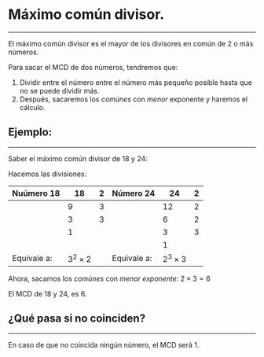 # Máximo común divisor.
---
El máximo común divisor es el mayor de los divisores en común de 2 o más números.

Para sacar el MCD de dos números, tendremos que:

1. Dividir entre el número entre el número más pequeño posible hasta que no se puede dividir más.
2. Después, sacaremos los *comúnes* con *menor* exponente y haremos el cálculo.

## Ejemplo:
---
Saber el máximo común divisor de $18$ y $24$:

Hacemos las divisiones:

| Nuúmero 18  | 18              | 2   | Número 24   | 24              | 2   |
| ----------- | --------------- | --- | ----------- | --------------- | --- |
|             | 9               | 3   |             | 12              | 2   |
|             | 3               | 3   |             | 6               | 2   |
|             | 1               |     |             | 3               | 3   |
|             |                 |     |             | 1               |     |
| Equivale a: | $3^{2}\times 2$ |     | Equivale a: | $2^{3}\times 3$ |     |

Ahora, sacamos los *comúnes* con *menor exponente*: $2 \times 3 = 6$

El MCD de 18 y 24, es 6.

## ¿Qué pasa si no coinciden?
---
En caso de que no coincida ningún número, el MCD será 1.

